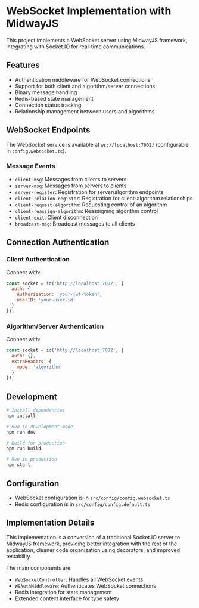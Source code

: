 # WebSocket Implementation with MidwayJS

This project implements a WebSocket server using MidwayJS framework, integrating with Socket.IO for real-time communications.

## Features

- Authentication middleware for WebSocket connections
- Support for both client and algorithm/server connections
- Binary message handling
- Redis-based state management
- Connection status tracking
- Relationship management between users and algorithms

## WebSocket Endpoints

The WebSocket service is available at `ws://localhost:7002/` (configurable in `config.websocket.ts`).

### Message Events

- `client-msg`: Messages from clients to servers
- `server-msg`: Messages from servers to clients
- `server-register`: Registration for server/algorithm endpoints
- `client-relation-register`: Registration for client-algorithm relationships
- `client-request-algorithm`: Requesting control of an algorithm
- `client-reassign-algorithm`: Reassigning algorithm control
- `client-exit`: Client disconnection
- `broadcast-msg`: Broadcast messages to all clients

## Connection Authentication

### Client Authentication

Connect with:
```javascript
const socket = io('http://localhost:7002', {
  auth: {
    Authorization: 'your-jwt-token',
    userID: 'your-user-id'
  }
});
```

### Algorithm/Server Authentication

Connect with:
```javascript
const socket = io('http://localhost:7002', {
  auth: {},
  extraHeaders: {
    mode: 'algorithm'
  }
});
```

## Development

```bash
# Install dependencies
npm install

# Run in development mode
npm run dev

# Build for production
npm run build

# Run in production
npm start
```

## Configuration

- WebSocket configuration is in `src/config/config.websocket.ts`
- Redis configuration is in `src/config/config.default.ts`

## Implementation Details

This implementation is a conversion of a traditional Socket.IO server to MidwayJS framework, providing better integration with the rest of the application, cleaner code organization using decorators, and improved testability.

The main components are:
- `WebSocketController`: Handles all WebSocket events
- `WSAuthMiddleware`: Authenticates WebSocket connections
- Redis integration for state management
- Extended context interface for type safety
